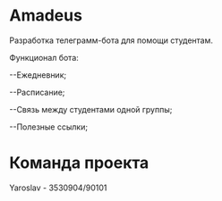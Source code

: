 # Amadeus
Разработка телеграмм-бота для помощи студентам.

Функционал бота:

--Ежедневник;

--Расписание;

--Связь между студентами одной группы;

--Полезные ссылки;


# Команда проекта
Yaroslav - 3530904/90101
